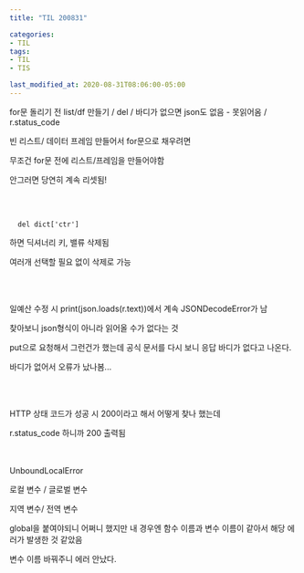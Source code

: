 ```yaml
---
title: "TIL 200831"

categories:
- TIL
tags:
- TIL
- TIS

last_modified_at: 2020-08-31T08:06:00-05:00
---
```

for문 돌리기 전 list/df 만들기 / del / 바디가 없으면 json도 없음 - 못읽어옴 / r.status_code


빈 리스트/ 데이터 프레임 만들어서 for문으로 채우려면

무조건 for문 전에 리스트/프레임을 만들어야함

안그러면 당연히 계속 리셋됨!

<br/>
<br/>

      del dict['ctr']
      
하면 딕셔너리 키, 밸류 삭제됨

여러개 선택할 필요 없이 삭제로 가능

<br/>
<br/>

일예산 수정 시 print(json.loads(r.text))에서 계속 JSONDecodeError가 남

찾아보니 json형식이 아니라 읽어올 수가 없다는 것

put으로 요청해서 그런건가 했는데 공식 문서를 다시 보니 응답 바디가 없다고 나온다.

바디가 없어서 오류가 났나봄...


<br/>
<br/>

HTTP 상태 코드가 성공 시 200이라고 해서 어떻게 찾나 했는데 

r.status_code 하니까 200 출력됨

<br/>
<br/>
UnboundLocalError

로컬 변수 / 글로벌 변수

지역 변수/ 전역 변수

global을 붙여야되니 어쩌니 했지만 내 경우엔 함수 이름과 변수 이름이 같아서 해당 에러가 발생한 것 같았음

변수 이름 바꿔주니 에러 안났다.
